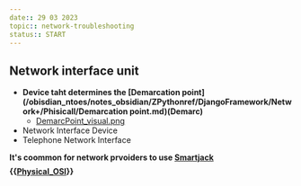 ```yaml
---
date:: 29 03 2023
topic:: network-troubleshooting
status:: START
---
```

## Network interface unit 
- **Device taht determines the [Demarcation point](/obisdian_ntoes/notes_obsidian/ZPythonref/DjangoFramework/Network+/Phisicall/Demarcation point.md)(Demarc)**
	- [DemarcPoint_visual.png](/static/DemarcPoint_visual.png)
- Network Interface Device 
- Telephone Network Interface

**It's coommon for network prvoiders to use [Smartjack](/obisdian_ntoes/notes_obsidian/ZPythonref/DjangoFramework/Network+/Phisicall/Smartjack.md)**
$$ $$
**{{[Physical_OSI](/obisdian_ntoes/notes_obsidian/ZPythonref/DjangoFramework/Network+/Ref_OSI/Physical_OSI.md)}}**